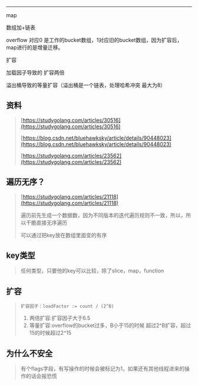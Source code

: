 
---

map

数组加+链表

overflow 对应0 是工作的bucket数组，1对应旧的bucket数组，因为扩容后，map进行的是增量迁移。

扩容

加载因子导致的 扩容两倍

溢出桶导致的等量扩容（溢出桶是一个链表，处理哈希冲突 最大为8）

## 资料

> [https://studygolang.com/articles/30516](https://studygolang.com/articles/30516)
>
> [https://blog.csdn.net/bluehawksky/article/details/90448023](https://blog.csdn.net/bluehawksky/article/details/90448023)
>
> [https://studygolang.com/articles/23562](https://studygolang.com/articles/23562)

## 遍历无序？

> [https://studygolang.com/articles/21118](https://studygolang.com/articles/21118)
>
> 遍历前先生成一个数据数，因为不同版本的迭代遍历规则不一致，所以，所以干脆直接无序遍历
>
> 可以通过把key放在数组里面变的有序

## key类型

> 任何类型，只要他的key可以比较，除了slice，map，function

## 扩容

> ```
> 扩容因子：loadFactor := count / (2^B)
> ```
>
> 1. 两倍扩容:扩容因子大于6.5
> 2. 等量扩容:overflow的bucket过多，B小于15的时候 超过2^B扩容，超过15的时候超过2^15

## 为什么不安全

> 有个flags字段，有写操作的时候会被标记为1，如果还有其他线程进来的操作的话会报恐慌



